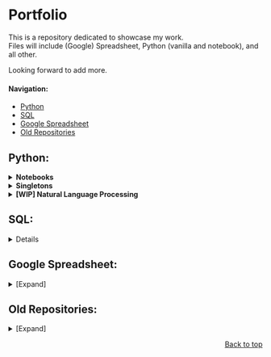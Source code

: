 # Portfolio
This is a repository dedicated to showcase my work.  
Files will include (Google) Spreadsheet, Python (vanilla and notebook), and all other.

Looking forward to add more.
#### Navigation:
* [Python](#python-scripts)
* [SQL](#sql)
* [Google Spreadsheet](#google-spreadsheet)
* [Old Repositories](#old-repositories)

<h2 id="python-scripts">Python:</h2>
<details>
		<summary>
		<b id="notebooks">Notebooks</b>
		</summary>

* NumPy: [Link](https://github.com/henryjahja/Portfolio/blob/main/Python/NoteBooks/NumPy.ipynb)
	> NumPy quick showcase.
* Pandas: [Link](https://github.com/henryjahja/Portfolio/blob/main/Python/NoteBooks/Pandas.ipynb)
	> Pandas quick showcase.
* Card War Game: [Link](https://github.com/henryjahja/Portfolio/blob/main/Python/NoteBooks/Card%20War%20Game.ipynb)
	> Automated Card War Games.
* CodingBat Code Practice: [Link](https://github.com/henryjahja/Portfolio/blob/main/Python/Notebooks/CodingBat%20Code%20Practice.ipynb)
	> Various exercise from [CodingBat Python](https://codingbat.com/python) website.

<p align="right"><a href="#portfolio">Back to top</a></p>
</details>
<details>
	<summary>
	<b id="singletons">Singletons</b>
	</summary>

* Mobius Strip: [Link](https://github.com/henryjahja/Portfolio/blob/main/Python/Singletons/Mobius%20Strip.py)
	> Utilizing `matplotlib.pyplot`, creating a chart in a form of famous [Mobious Strip](https://en.wikipedia.org/wiki/M%C3%B6bius_strip)
* Modern Email ReGex: [Link](https://github.com/henryjahja/Portfolio/blob/main/Python/Singletons/Modern%20Email%20ReGex.py)
	> Email validation and cleanup function, putting into account the ability of GMail to [use `+` and `.`](https://gmail.googleblog.com/2008/03/2-hidden-ways-to-get-more-from-your.html) in email address.
* Number Worder: [Link](https://github.com/henryjahja/Portfolio/blob/main/Python/Singletons/Number%20Worder.py)
	> Function to translate number into word (e.g. `1` to `one`), up to Novemdecillion (10<sup>60</sup>).
* PlusMinus: [Link](https://github.com/henryjahja/Portfolio/blob/main/Python/Singletons/PlusMinus.py)
	> Based on two numbers, find the middle number and a number which can be substracted and added to find back the initial numbers.
* Prime Number: [Link](https://github.com/henryjahja/Portfolio/blob/main/Python/Singletons/Prime%20Number.py)
	> Receiving input, then list all the prime number from 1 to that number, then count and total them.
* Three Dimensional Points and Lines: [Link](https://github.com/henryjahja/Portfolio/blob/main/Python/Singletons/Three%20Dimensional%20Points%20and%20Lines.py)
	> Utilizing `matplotlib.pyplot`, creating a chart in a shape of a spring.
* Anti Vowel: [Link](https://github.com/henryjahja/Portfolio/blob/main/Python/Singletons/Anti%20Vowel.py)
	> Removing vowels from given string.
* Fibonacci Series: [V1 Link](https://github.com/henryjahja/Portfolio/blob/main/Python/Singletons/Fibonacci%20Series%20v1.py) - [V2 Link](https://github.com/henryjahja/Portfolio/blob/main/Python/Singletons/Fibonacci%20Series%20v2.py)
	> Creating Fibonacci [Number sequence](https://en.wikipedia.org/wiki/Fibonacci_sequence). Version 1 is using recursive, an Version 2 is using loop which can be easily scalable.
* Factorial: [Link](https://github.com/henryjahja/Portfolio/blob/main/Python/Singletons/Factorial.py)
	> Given the input number, list all the [Factorial](https://en.wikipedia.org/wiki/Factorial) result from 1 to that number with the grand total in the end.
* Key-Value Database: [Link](https://github.com/henryjahja/Portfolio/blob/main/Python/Singletons/Key-Value%20Database.py)
	> Receiving input to create a Key-Value database using Python dictionary.
* LCD and GCD: [Link](https://github.com/henryjahja/Portfolio/blob/main/Python/Singletons/LCD%20and%20GCD.py)
    > Listing all the common denominator from two given numbers, resulting in [LCD](https://en.wikipedia.org/wiki/Lowest_common_denominator) and [GCD](https://en.wikipedia.org/wiki/Greatest_common_divisor)

<p align="right"><a href="#portfolio">Back to top</a></p>
</details>

<details>
	<summary>
	<b>[WIP] Natural Language Processing</b>
	</summary>

* IMDB Sentiment with TensorFlow: [Link](https://github.com/henryjahja/Portfolio/blob/main/Python/NoteBooks/NLP/IMDB%20Sentiment.ipynb)
<p align="right"><a href="#portfolio">Back to top</a></p>
</details>

<h2 id="sql">SQL:</h2>
<details>

* Transaction: [Link](https://github.com/henryjahja/Portfolio/SQL/Transactions%20by%20Department%20Analysis.ipynb)
> Using Window Function, to find the share of each employee's sales and their share by department.



<p align="right"><a href="#portfolio">Back to top</a></p>
</details>



<h2 id="google-spreadsheet">Google Spreadsheet:</h2>
<details>
	<summary>[Expand]</summary>

* Live Stream Data: [Published](https://docs.google.com/spreadsheets/d/e/2PACX-1vQPpohpE9nM2wgg03Rz9_KHRiGSK3N4h98suac3-zH7JRd34xqJqkrTR_a6ibL7tskIie_Jtt9wIUVA/pubhtml?gid=1555657742) - [Source](https://docs.google.com/spreadsheets/d/1HMeI2ipcu_GdsvO-wN2YysAt-5tAPA8voVmSZwiDhpo/edit#gid=1555657742)
	> Showcasing various formulas used on mock live stream data, including string manipulation, `VLOOKUP`, `QUERY` and more.
* Contract Mapping Data: [Published](https://docs.google.com/spreadsheets/d/e/2PACX-1vQDbbqJsxwK4afVKy83sv6YXPaaIl9ok2P2jR1xXzy6KRqVnr7FmDoMkcqU9hig6afMdeezVcw7XkSH/pubhtml?gid=2010534843) - [Source](https://docs.google.com/spreadsheets/d/1K-FOcZb0SAYr0Sp-IiV6OhutCgJqUPzJfLutC1Juxas/edit#gid=2010534843)
	> Showcasinng my previous work using mock contract classification in projection of current user settings. Includes simple dashboarding using Pivot Table and Chart.

<p align="right"><a href="#portfolio">Back to top</a></p>
</details>

<h2 id="old-repositories">Old Repositories:</h2>
<details>
	<summary>[Expand]</summary>

* [Hong-Kong University Web Page Course Submission (HTML, CSS, JavaScript)](https://github.com/henryjahja/t3informationsystem)
* [Dhea Thesis (Vanilla PHP)](https://github.com/henryjahja/dhea-konseling)
* [T3 Information System (CodeIgniter PHP)](https://github.com/henryjahja/t3informationsystem)

</details>
<p align="right"><a href="#portfolio">Back to top</a></p>